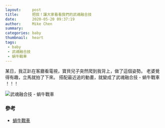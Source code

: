 ```yaml
---
layout:     post
title:      把拔！讓大家看看我們的武魂融合技
date:       2020-05-20 09:37:19
author:     Mike Chen
summary:    
categories: baby
thumbnail:  heart
tags:
 - baby
 - 武魂融合技
 - 蝸牛戰車
---
```


某日，我正趴在客廳看電視，寶貝兒子突然爬到我背上，做了這個姿勢。
老婆覺得有趣，立馬就拍了下來。
搭配最近追的動畫，就變成了武魂融合技 - 蝸牛戰車 ！！！

![武魂融合技 - 蝸牛戰車](https://i.imgur.com/d7LmMFE.gif)



### 參考
* [蝸牛戰車](https://ainamk.fandom.com/wiki/%E3%82%A8%E3%82%B9%E3%82%AB%E3%83%AB%E3%83%BC)